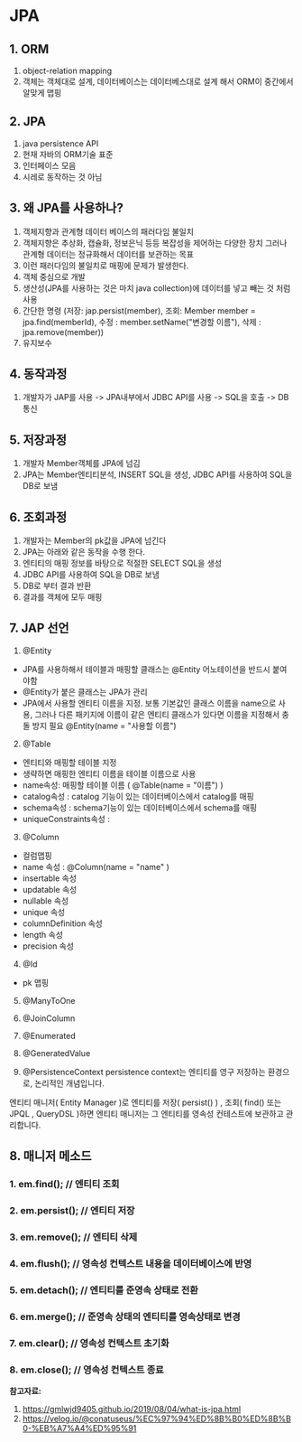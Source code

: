 # JPA
## 1. ORM
1. object-relation mapping
2. 객체는 객체대로 설계, 데이터베이스는 데이터베스대로 설계 해서 ORM이 중간에서 알맞게 맵핑

## 2. JPA
1. java persistence API
2. 현재 자바의 ORM기술 표준
3. 인터페이스 모음
4. 시레로 동작하는 것 아님

## 3. 왜 JPA를 사용하나?
1. 객체지향과 관계형 데이터 베이스의 패러다임 불일치
1. 객체지향은 추상화, 캡슐화, 정보은닉 등등 복잡성을 제어하는 다양한 장치 그러나 관계형 데이터는 정규화해서 데이터를 보관하는 목표
1. 이런 패러다임의 불일치로 매핑에 문제가 발생한다.
1. 객체 중심으로 개발
2. 생산성(JPA를 사용하는 것은 마치 java collection)에 데이터를 넣고 빼는 것 처럼 사용
3. 간단한 명령 (저장: jap.persist(member), 조회: Member member = jpa.find(memberId), 수정 : member.setName("변경할 이름"), 삭제 : jpa.remove(member))
4. 유지보수

## 4. 동작과정
1. 개발자가 JAP를 사용 -> JPA내부에서 JDBC API를 사용 -> SQL을 호출 -> DB통신

## 5. 저장과정
1. 개발자 Member객체를 JPA에 넘김
2. JPA는 Member엔티티분석, INSERT SQL을 생성, JDBC API를 사용하여 SQL을 DB로 보냄

## 6. 조회과정
1. 개발자는 Member의 pk값을 JPA에 넘긴다
2. JPA는 아래와 같은 동작을 수행 한다.
3. 엔티티의 매핑 정보를 바탕으로 적절한 SELECT SQL을 생성
4. JDBC API를 사용하여 SQL을 DB로 보냄
5. DB로 부터 결과 반환
6. 결과를 객체에 모두 매핑

## 7. JAP 선언
1. @Entity
* JPA를 사용하해서 테이블과 매핑할 클래스는 @Entity 어노테이션을 반드시 붙여야함
* @Entity가 붙은 클래스는 JPA가 관리
* JPA에서 사용할 엔티티 이름을 지정. 보통 기본값인 클래스 이름을 name으로 사용, 그러나 다른 패키지에 이름이 같은 엔티티 클래스가 있다면 이름을 지정해서 충돌 방지 필요 @Entity(name = "사용할 이름")

2. @Table
* 엔티티와 매핑할 테이블 지정
* 생략하면 매핑한 엔티티 이름을 테이블 이름으로 사용
* name속성: 매핑할 테이블 이름 ( @Table(name = "이름") )
* catalog속성 : catalog 기능이 있는 데이터베이스에서 catalog를 매핑
* schema속성 : schema기능이 있는 데이터베이스에서 schema를 매핑
* uniqueConstraints속성 : 

3. @Column
* 컬럼맵핑
* name 속성 : @Column(name = "name" )
* insertable 속성
* updatable 속성
* nullable 속성
* unique 속성
* columnDefinition 속성
* length 속성
* precision 속성

4. @Id
* pk 맵핑

5. @ManyToOne

6. @JoinColumn

7. @Enumerated

8. @GeneratedValue

9. @PersistenceContext
persistence context는 엔티티를 영구 저장하는 환경으로, 논리적인 개념입니다.

엔티티 매니저( Entity Manager )로 엔티티를 저장( persist() ) , 조회( find() 또는 JPQL , QueryDSL )하면 엔티티 매니저는 그 엔티티를 영속성 컨테스트에 보관하고 관리합니다.




## 8. 매니저 메소드
### 1. em.find();    // 엔티티 조회
### 2. em.persist(); // 엔티티 저장
### 3. em.remove();  // 엔티티 삭제
### 4. em.flush();   // 영속성 컨텍스트 내용을 데이터베이스에 반영
### 5. em.detach();  // 엔티티를 준영속 상태로 전환
### 6. em.merge();   // 준영속 상태의 엔티티를 영속상태로 변경
### 7. em.clear();   // 영속성 컨텍스트 초기화
### 8. em.close();   // 영속성 컨텍스트 종료

<strong> 참고자료: </strong>
1. https://gmlwjd9405.github.io/2019/08/04/what-is-jpa.html
2. https://velog.io/@conatuseus/%EC%97%94%ED%8B%B0%ED%8B%B0-%EB%A7%A4%ED%95%91